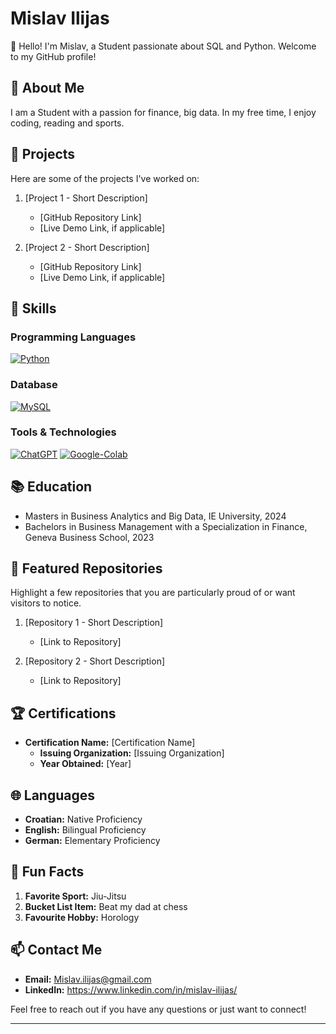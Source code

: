 # Mislav Ilijas

👋 Hello! I'm Mislav, a Student passionate about SQL and Python. Welcome to my GitHub profile!

## 📖 About Me

I am a Student with a passion for finance, big data. In my free time, I enjoy coding, reading and sports.

## 📝 Projects

Here are some of the projects I've worked on:

1. [Project 1 - Short Description]
   - [GitHub Repository Link]
   - [Live Demo Link, if applicable]

2. [Project 2 - Short Description]
   - [GitHub Repository Link]
   - [Live Demo Link, if applicable]

   <!-- Add more projects as needed -->
## 🔧 Skills

### Programming Languages

[![Python](https://img.shields.io/badge/Python-3.8-blue.svg?style=for-the-badge&logo=python)](https://www.python.org/)

### Database

[![MySQL](https://img.shields.io/badge/SQL-MySQL-orange.svg?style=for-the-badge&logo=mysql)](https://www.mysql.com/)

### Tools & Technologies

[![ChatGPT](https://img.shields.io/badge/ChatGPT-OpenAI%20Model-9cf.svg?style=for-the-badge)](https://www.openai.com/)
[![Google-Colab](https://img.shields.io/badge/Google%20Colab-Notebooks-9cf.svg?style=for-the-badge&logo=google-colab)](https://colab.research.google.com/)
  
## 📚 Education

- Masters in Business Analytics and Big Data, IE University, 2024
- Bachelors in Business Management with a Specialization in Finance, Geneva Business School, 2023



## 📌 Featured Repositories

Highlight a few repositories that you are particularly proud of or want visitors to notice.

1. [Repository 1 - Short Description]
   - [Link to Repository]
   
2. [Repository 2 - Short Description]
   - [Link to Repository]

   <!-- Add more repositories as needed -->

## 🏆 Certifications

- **Certification Name:** [Certification Name]
  - **Issuing Organization:** [Issuing Organization]
  - **Year Obtained:** [Year]

## 🌐 Languages

- **Croatian:** Native Proficiency
- **English:** Bilingual Proficiency 
- **German:** Elementary Proficiency

## 🎉 Fun Facts

1. **Favorite Sport:** Jiu-Jitsu 
2. **Bucket List Item:** Beat my dad at chess 
3. **Favourite Hobby:** Horology 

## 📫 Contact Me

- **Email:** Mislav.ilijas@gmail.com
- **LinkedIn:** https://www.linkedin.com/in/mislav-ilijas/

Feel free to reach out if you have any questions or just want to connect!

---








<!--
**Milijas404/Milijas404** is a ✨ _special_ ✨ repository because its `README.md` (this file) appears on your GitHub profile.

Here are some ideas to get you started:

- 🔭 I’m currently working on ...
- 🌱 I’m currently learning ...
- 👯 I’m looking to collaborate on ...
- 🤔 I’m looking for help with ...
- 💬 Ask me about ...
- 📫 How to reach me: ...
- 😄 Pronouns: ...
- ⚡ Fun fact: ...
-->
